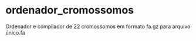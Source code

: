# ordenador_cromossomos
Ordenador e compilador de 22 cromossomos em formato fa.gz para arquivo único.fa
